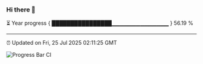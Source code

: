 ### Hi there 👋

⏳ Year progress { ████████████████▁▁▁▁▁▁▁▁▁▁▁▁▁▁ } 56.19 %

---

⏰ Updated on Fri, 25 Jul 2025 02:11:25 GMT

![Progress Bar CI](https://github.com/ZhaoGui/ZhaoGui/workflows/Progress%20Bar%20CI/badge.svg)
